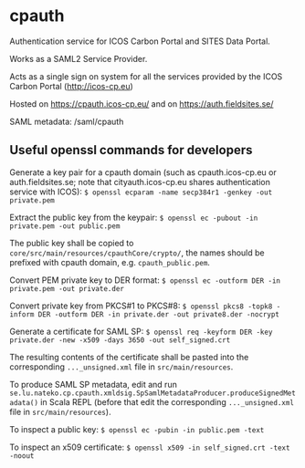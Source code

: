 cpauth
======

Authentication service for ICOS Carbon Portal and SITES Data Portal.

Works as a SAML2 Service Provider.

Acts as a single sign on system for all the services provided by the ICOS Carbon Portal (http://icos-cp.eu)

Hosted on https://cpauth.icos-cp.eu/ and on https://auth.fieldsites.se/

SAML metadata: /saml/cpauth

## Useful openssl commands for developers

Generate a key pair for a cpauth domain (such as cpauth.icos-cp.eu or auth.fieldsites.se;
note that cityauth.icos-cp.eu shares authentication service with ICOS):
`$ openssl ecparam -name secp384r1 -genkey -out private.pem`

Extract the public key from the keypair:
`$ openssl ec -pubout -in private.pem -out public.pem`

The public key shall be copied to `core/src/main/resources/cpauthCore/crypto/`,
the names should be prefixed with cpauth domain, e.g. `cpauth_public.pem`.

Convert PEM private key to DER format:
`$ openssl ec -outform DER -in private.pem -out private.der`

Convert private key from PKCS#1 to PKCS#8:
`$ openssl pkcs8 -topk8 -inform DER -outform DER -in private.der -out private8.der -nocrypt`


Generate a certificate for SAML SP:
`$ openssl req -keyform DER -key private.der -new -x509 -days 3650 -out self_signed.crt`

The resulting contents of the certificate shall be pasted into the corresponding
`..._unsigned.xml` file in `src/main/resources`.

To produce SAML SP metadata, edit and run
`se.lu.nateko.cp.cpauth.xmldsig.SpSamlMetadataProducer.produceSignedMetadata()`
in Scala REPL (before that edit the corresponding `..._unsigned.xml` file in `src/main/resources`).

To inspect a public key:
`$ openssl ec -pubin -in public.pem -text`

To inspect an x509 certificate:
`$ openssl x509 -in self_signed.crt -text -noout`
